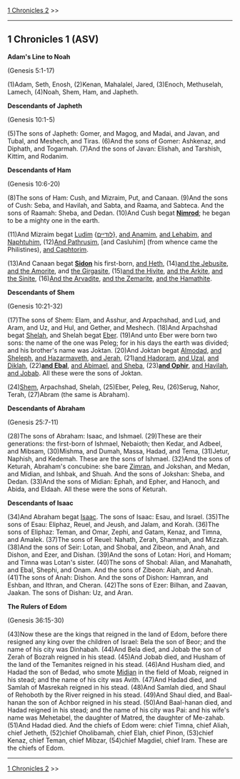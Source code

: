 [1 Chronicles 2](/1_chronicles/2) >>

---

## 1 Chronicles 1 (ASV)

**Adam's Line to Noah**

(Genesis 5:1-17)

(1)Adam, Seth, Enosh, (2)Kenan, Mahalalel, Jared, (3)Enoch, Methuselah, Lamech, (4)Noah, Shem, Ham, and Japheth.

**Descendants of Japheth**

(Genesis 10:1-5)

(5)The sons of Japheth: Gomer, and Magog, and Madai, and Javan, and Tubal, and Meshech, and Tiras. (6)And the sons of Gomer: Ashkenaz, and Diphath, and Togarmah. (7)And the sons of Javan: Elishah, and Tarshish, Kittim, and Rodanim.

**Descendants of Ham**

(Genesis 10:6-20)

(8)The sons of Ham: Cush, and Mizraim, Put, and Canaan. (9)And the sons of Cush: Seba, and Havilah, and Sabta, and Raama, and Sabteca. And the sons of Raamah: Sheba, and Dedan. (10)And Cush begat **[Nimrod](/keys/ATh-NMRVD)**; he began to be a mighty one in the earth.

(11)And Mizraim begat [Ludim](/keys/ATh-LVDIM) {[לודיים](/keys/ATh-LVDIIM)}, [and Anamim](/keys/VATh-ONMIM),  [and Lehabim](/keys/VATh-LHBIM), [and Naphtuhim](/keys/VATh-NPThChIM), (12)[And Pathrusim](/keys/VATh-PThRSIM), [and Casluhim] (from whence came the Philistines), [and Caphtorim](/keys/VATh-KPThRIM).

(13)And Canaan begat **[Sidon](/keys/ATh-TzIDVN)** his first-born, [and Heth](/keys/VATh-ChTh), (14)[and the Jebusite](/keys/VATh-HIBVSI), [and the Amorite](/keys/VATh-HAMRI), and [the Girgasite](/keys/HGRGShI), (15)[and the Hivite](/keys/VATh-HChVI), [and the Arkite](/keys/VATh-HORQI), [and the Sinite](/keys/VATh-HSINI), (16)[And the Arvadite](/keys/VATh-HARVDI), [and the Zemarite](/keys/VATh-HTzMRI), [and the Hamathite](/keys/VATh-HChMThI).

**Descendants of Shem**

(Genesis 10:21-32)

(17)The sons of Shem: Elam, and Asshur, and Arpachshad, and Lud, and Aram, and Uz, and Hul, and Gether, and Meshech. (18)And Arpachshad begat [Shelah](/keys/ATh-ShLCh), and Shelah begat [Eber](/keys/ATh-OBR). (19)And unto Eber were born two sons: the name of the one was Peleg; for in his days the earth was divided; and his brother's name was Joktan. (20)And Joktan begat [Almodad](/keys/ATh-ALMVDD), [and Sheleph](/keys/VATh-ShLP), [and Hazarmaveth](/keys/VATh-ChTzRMVTh), [and Jerah](/keys/VATh-IRCh), (21)[and Hadoram](/keys/VATh-HDVRM), [and Uzal](/keys/VATh-AVZL), [and Diklah](/keys/VATh-DQLH), (22)**[and Ebal](/keys/VATh-OIBL)**, [and Abimael](/keys/VATh-ABIMAL), [and Sheba](/keys/VATh-ShBA), (23)**[and Ophir](/keys/VATh-AVPIR)**, [and Havilah](/keys/VATh-ChVILH), [and Jobab](/keys/VATh-IVBB). All these were the sons of Joktan.

(24)[Shem](/keys/ShM|), Arpachshad, Shelah, (25)Eber, Peleg, Reu, (26)Serug, Nahor, Terah, (27)Abram (the same is Abraham).

**Descendants of Abraham**

(Genesis 25:7-11)

(28)The sons of Abraham: Isaac, and Ishmael. (29)These are their generations: the first-born of Ishmael, Nebaioth; then Kedar, and Adbeel, and Mibsam, (30)Mishma, and Dumah, Massa, Hadad, and Tema, (31)Jetur, Naphish, and Kedemah. These are the sons of Ishmael. (32)And the sons of Keturah, Abraham's concubine: she bare [Zimran](/keys/ATh-ZMRN), and Jokshan, and Medan, and Midian, and Ishbak, and Shuah. And the sons of Jokshan: Sheba, and Dedan. (33)And the sons of Midian: Ephah, and Epher, and Hanoch, and Abida, and Eldaah. All these were the sons of Keturah.

**Descendants of Isaac**

(34)And Abraham begat [Isaac](/keys/ATh-ITzChQ). The sons of Isaac: Esau, and Israel. (35)The sons of Esau: Eliphaz, Reuel, and Jeush, and Jalam, and Korah. (36)The sons of Eliphaz: Teman, and Omar, Zephi, and Gatam, Kenaz, and Timna, and Amalek. (37)The sons of Reuel: Nahath, Zerah, Shammah, and Mizzah. (38)And the sons of Seir: Lotan, and Shobal, and Zibeon, and Anah, and Dishon, and Ezer, and Dishan. (39)And the sons of Lotan: Hori, and Homam; and Timna was Lotan's sister. (40)The sons of Shobal: Alian, and Manahath, and Ebal, Shephi, and Onam. And the sons of Zibeon: Aiah, and Anah. (41)The sons of Anah: Dishon. And the sons of Dishon: Hamran, and Eshban, and Ithran, and Cheran. (42)The sons of Ezer: Bilhan, and Zaavan, Jaakan. The sons of Dishan: Uz, and Aran.

**The Rulers of Edom**

(Genesis 36:15-30)

(43)Now these are the kings that reigned in the land of Edom, before there resigned any king over the children of Israel: Bela the son of Beor; and the name of his city was Dinhabah. (44)And Bela died, and Jobab the son of Zerah of Bozrah reigned in his stead. (45)And Jobab died, and Husham of the land of the Temanites reigned in his stead. (46)And Husham died, and Hadad the son of Bedad, who smote [Midian](/keys/ATh-MDIN) in the field of Moab, reigned in his stead; and the name of his city was Avith. (47)And Hadad died, and Samlah of Masrekah reigned in his stead. (48)And Samlah died, and Shaul of Rehoboth by the River reigned in his stead. (49)And Shaul died, and Baal-hanan the son of Achbor reigned in his stead. (50)And Baal-hanan died, and Hadad reigned in his stead; and the name of his city was Pai: and his wife's name was Mehetabel, the daughter of Matred, the daughter of Me-zahab. (51)And Hadad died. And the chiefs of Edom were: chief Timna, chief Aliah, chief Jetheth, (52)chief Oholibamah, chief Elah, chief Pinon, (53)chief Kenaz, chief Teman, chief Mibzar, (54)chief Magdiel, chief Iram. These are the chiefs of Edom.

---

[1 Chronicles 2](/1_chronicles/2) >>
